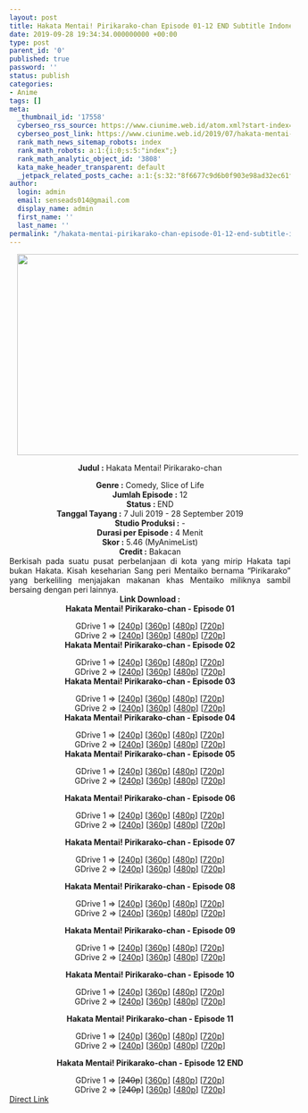 ```yaml
---
layout: post
title: Hakata Mentai! Pirikarako-chan Episode 01-12 END Subtitle Indonesia
date: 2019-09-28 19:34:34.000000000 +00:00
type: post
parent_id: '0'
published: true
password: ''
status: publish
categories:
- Anime
tags: []
meta:
  _thumbnail_id: '17558'
  cyberseo_rss_source: https://www.ciunime.web.id/atom.xml?start-index=2851&max-results=150
  cyberseo_post_link: https://www.ciunime.web.id/2019/07/hakata-mentai-pirikarako-chan-subtitle.html
  rank_math_news_sitemap_robots: index
  rank_math_robots: a:1:{i:0;s:5:"index";}
  rank_math_analytic_object_id: '3808'
  kata_make_header_transparent: default
  _jetpack_related_posts_cache: a:1:{s:32:"8f6677c9d6b0f903e98ad32ec61f8deb";a:2:{s:7:"expires";i:1656221643;s:7:"payload";a:0:{}}}
author:
  login: admin
  email: senseads014@gmail.com
  display_name: admin
  first_name: ''
  last_name: ''
permalink: "/hakata-mentai-pirikarako-chan-episode-01-12-end-subtitle-indonesia/"
---
```

<div style="text-align: center;">
<div style="text-align: left;">
<div class="separator" style="clear: both; text-align: center;"><a href="https://1.bp.blogspot.com/--lnOTLY1XGc/XSLxe_nFHdI/AAAAAAAAbPk/qiWMiEYUAY8p1qYqAzL2RMDoCBEGoNKaACLcBGAs/s1600/Hakata%2BMentai%2521%2BPirikarako-chan.jpg" imageanchor="1" style="margin-left: 1em; margin-right: 1em;"><img border="0" data-original-height="720" data-original-width="1280" height="360" src="{{ site.baseurl }}/assets/2019/09/Hakata%2BMentai%2521%2BPirikarako-chan.jpg" width="640" /></a></div>
<p></div>
<p><b>Judul</b><b><b> </b>:</b> Hakata Mentai! Pirikarako-chan</div>
<div style="text-align: center;"><b><b>Genre :</b></b> Comedy, Slice of Life</div>
<div style="text-align: center;"><b>Jumlah Episode :</b> 12<br /><b>Status : </b>END<br /><b>Tanggal Tayang :</b> 7 Juli 2019 - 28 September 2019<br /><b>Studio Produksi :</b> -<br /><b>Durasi per Episode :</b> 4 Menit</div>
<div style="text-align: center;"><b>Skor :</b> 5.46 (MyAnimeList)<br /><b>Credit :</b> Bakacan</div>
<div style="text-align: center;"></div>
<div style="text-align: justify;">Berkisah pada suatu pusat perbelanjaan di kota yang mirip Hakata tapi bukan Hakata. Kisah keseharian Sang peri Mentaiko bernama “Pirikarako” yang berkeliling menjajakan makanan khas Mentaiko miliknya sambil bersaing dengan peri lainnya.</div>
<div style="text-align: justify;"></div>
<div style="text-align: justify;"></div>
<div style="text-align: center;"><b>Link Download :</b></div>
<div style="text-align: center;"><b>Hakata Mentai! Pirikarako-chan - Episode 01</b></p>
<div style="text-align: center;">GDrive 1 =&gt; [<a href="https://drive.google.com/file/d/1S9OShHZYb-IwIuTR8XsMwVgRfzDu9llq/view" target="_blank" rel="noopener">240p</a>] [<a href="https://drive.google.com/file/d/1GqjxPb-CXo8BujEZoXJCWcjvSU9wX4rv/view" target="_blank" rel="noopener">360p</a>] [<a href="https://drive.google.com/file/d/17WYUwnSylwNNbaRSiP3VIENuxcHw8RAB/view" target="_blank" rel="noopener">480p</a>] [<a href="https://drive.google.com/file/d/1KQgA2_yfFZdSBTTeSZQcMLV31Zpiv_gA/view" target="_blank" rel="noopener">720p</a>]<br />GDrive 2 =&gt; [<a href="https://drive.google.com/file/d/1p3RjFH6gBn0F-cW6uOhJj7_aywaJI-Wz/view" target="_blank" rel="noopener">240p</a>] [<a href="https://drive.google.com/file/d/1IXJhvl9Gjp3O-8A3X1lu1ldqeYxsy8SJ/view" target="_blank" rel="noopener">360p</a>] [<a href="https://drive.google.com/file/d/1RQt5GrIDP5GQp8PtR6hsQWRCYYn_Q7Yd/view" target="_blank" rel="noopener">480p</a>] [<a href="https://drive.google.com/file/d/1UCwn2eajIMt6zWAa4GgDHUae6LpknV2x/view" target="_blank" rel="noopener">720p</a>]
<div style="text-align: center;"><b>Hakata Mentai! Pirikarako-chan - Episode 02</b></p>
<div style="text-align: center;">GDrive 1 =&gt; [<a href="https://drive.google.com/file/d/1F7LvMbnnj-rhvo_MgEvMiqYlatbA77ih/view" target="_blank" rel="noopener">240p</a>] [<a href="https://drive.google.com/file/d/1mTGanvqnS72iCaSC88F7-8XQBZpFnfLP/view" target="_blank" rel="noopener">360p</a>] [<a href="https://drive.google.com/file/d/15Mz6KW0L54TBsYquKGDVE5wM8Hwm4gfm/view" target="_blank" rel="noopener">480p</a>] [<a href="https://drive.google.com/file/d/1UjyM3syeli8HZFhn2r0-UTmHuJ-iNYll/view" target="_blank" rel="noopener">720p</a>]<br />GDrive 2 =&gt; [<a href="https://drive.google.com/file/d/1z0PCFXVktTGNfV46UntGq6_8LW5mPeAv/view" target="_blank" rel="noopener">240p</a>] [<a href="https://drive.google.com/file/d/1ryxssKELsDm7jCxcRUnKVlcZ4Bu10L4y/view" target="_blank" rel="noopener">360p</a>] [<a href="https://drive.google.com/file/d/1MfjiCGOaLTGbyfvOsMTCU1S8gwlMOL6X/view" target="_blank" rel="noopener">480p</a>] [<a href="https://drive.google.com/file/d/1dhhVJiGw_LJx2erni2D6nofKGqCiiHCm/view" target="_blank" rel="noopener">720p</a>]
<div style="text-align: center;"><b>Hakata Mentai! Pirikarako-chan - Episode 03</b></p>
<div style="text-align: center;">GDrive 1 =&gt; [<a href="https://drive.google.com/file/d/1ciDaRXGXtWoiNCYWgN2vwSdDaz2PXSSL/view" target="_blank" rel="noopener">240p</a>] [<a href="https://drive.google.com/file/d/1-GfYPnjjqTOKnz1edwcxXpBB6VVjVZw-/view" target="_blank" rel="noopener">360p</a>] [<a href="https://drive.google.com/file/d/1UhoTS6iTiWmX9KESuzNlX17xTpOwqI-s/view" target="_blank" rel="noopener">480p</a>] [<a href="https://drive.google.com/file/d/1_fO-qt4XsBfWYZTxJJKpcdMFcQXcs1gw/view" target="_blank" rel="noopener">720p</a>]<br />GDrive 2 =&gt; [<a href="https://drive.google.com/file/d/1fdEewXMjCJ9XQIR_PYdy5naJjEiSFT31/view" target="_blank" rel="noopener">240p</a>] [<a href="https://drive.google.com/file/d/1jQ5JWEH84X31-JxpshyMq3CSUAcs_bZi/view" target="_blank" rel="noopener">360p</a>] [<a href="https://drive.google.com/file/d/1cGZHBPIhXdO-sz55V_SFUKTzO5fOMRxP/view" target="_blank" rel="noopener">480p</a>] [<a href="https://drive.google.com/file/d/1gHvshBGDNM-0gNjLbirgyuaQL3mfMfoJ/view" target="_blank" rel="noopener">720p</a>]
<div style="text-align: center;"><b>Hakata Mentai! Pirikarako-chan - Episode 04</b></p>
<div style="text-align: center;">GDrive 1 =&gt; [<a href="https://drive.google.com/file/d/10Fiprzgt3LpPypsXvFYXen41N2HdLbke/view" target="_blank" rel="noopener">240p</a>] [<a href="https://drive.google.com/file/d/1Q151vUFDtq7V-qPuhwptF4MqCtZnBYvf/view" target="_blank" rel="noopener">360p</a>] [<a href="https://drive.google.com/file/d/169t2vDP71b_d5xWHW7FtdrDI5Z2-5r-U/view" target="_blank" rel="noopener">480p</a>] [<a href="https://drive.google.com/file/d/1cXLeC6F6vHq-qqcV6d03Dgj1SeXGxZdT/view" target="_blank" rel="noopener">720p</a>]<br />GDrive 2 =&gt; [<a href="https://drive.google.com/file/d/17_Rz8x1YnHUxwjLN4YziLfueewbGO1s_/view" target="_blank" rel="noopener">240p</a>] [<a href="https://drive.google.com/file/d/1nCa25nukR-_t7E-eEm1FVjqTPnTcl53v/view" target="_blank" rel="noopener">360p</a>] [<a href="https://drive.google.com/file/d/1ywMrjXWjDZPrfyy9OSiMAwUr5Vh5OFwn/view" target="_blank" rel="noopener">480p</a>] [<a href="https://drive.google.com/file/d/1lzG1llQERKflGXDB7BEIo8pNAYl78Izr/view" target="_blank" rel="noopener">720p</a>]
<div style="text-align: center;"><b>Hakata Mentai! Pirikarako-chan - Episode 05</b></p>
<div style="text-align: center;">GDrive 1 =&gt; [<a href="https://drive.google.com/file/d/1-9clIAoVuEfY5_pifDrfU3i0DGRam5gj/view" target="_blank" rel="noopener">240p</a>] [<a href="https://drive.google.com/file/d/1u4KV74RKDyK1LfX60xgu4FkvvIbvbJWf/view" target="_blank" rel="noopener">360p</a>] [<a href="https://drive.google.com/file/d/1fKwjeAsCvvriR9MekCnx5F8Ba81KM886/view" target="_blank" rel="noopener">480p</a>] [<a href="https://drive.google.com/file/d/1HhnBJLb9aw11DL8xQrWSwa3ctRYaedhl/view" target="_blank" rel="noopener">720p</a>]<br />GDrive 2 =&gt; [<a href="https://drive.google.com/file/d/1UxntlMAZFa4qduxaJLylNYVH3D3DSudq/view" target="_blank" rel="noopener">240p</a>] [<a href="https://drive.google.com/file/d/1uhn70e4UMNeCZbpdzjWAx9tR8juoLKWe/view" target="_blank" rel="noopener">360p</a>] [<a href="https://drive.google.com/file/d/1iUuNjd0SERFag4lhAjhMf02MONcVkgxo/view" target="_blank" rel="noopener">480p</a>] [<a href="https://drive.google.com/file/d/1ZQUu8cBiWzTAPT_ctAoAP7Cp7GIYwU54/view" target="_blank" rel="noopener">720p</a>]</p>
<p><b>Hakata Mentai! Pirikarako-chan - Episode 06</b></p>
<div style="text-align: center;">GDrive 1 =&gt; [<a href="https://drive.google.com/file/d/1Dus2rXzP08an0PulS9KOFSAjK8LxT70_/view" target="_blank" rel="noopener">240p</a>] [<a href="https://drive.google.com/file/d/1Z_KkQdqZ_VK5GFNZYsxRRsQ0oNOK7e12/view" target="_blank" rel="noopener">360p</a>] [<a href="https://drive.google.com/file/d/1IhXaEkAMH9d-23-Juqbs8DEiqvmoI6pn/view" target="_blank" rel="noopener">480p</a>] [<a href="https://drive.google.com/file/d/1DqXcep9zBIoRVZtTjp5A4tNDk0KTu-bY/view" target="_blank" rel="noopener">720p</a>]<br />GDrive 2 =&gt; [<a href="https://drive.google.com/file/d/1KZlOxJZiR5hiEVbHid6RjcfekWOyHA4T/view" target="_blank" rel="noopener">240p</a>] [<a href="https://drive.google.com/file/d/1xeH5XdFits1VTudAgPAyOQCWvNS2lCpt/view" target="_blank" rel="noopener">360p</a>] [<a href="https://drive.google.com/file/d/1xJYuF1d__PIrjVEKItCiVKx5i5gWfS_p/view" target="_blank" rel="noopener">480p</a>] [<a href="https://drive.google.com/file/d/1zSnjPphFaYBcKc9HlOmDYdUBy0pVIwIm/view" target="_blank" rel="noopener">720p</a>]</p>
<p><b>Hakata Mentai! Pirikarako-chan - Episode 07</b></p>
<div style="text-align: center;">GDrive 1 =&gt; [<a href="https://drive.google.com/uc?export=download&amp;id=1Ok6KlIE0dxWNuxVuUm08wJ6akUXJvIt0" target="_blank" rel="noopener">240p</a>] [<a href="https://drive.google.com/uc?export=download&amp;id=1EoRBZq6I-kDpwvgE4_jKFM35Xme87RCw" target="_blank" rel="noopener">360p</a>] [<a href="https://drive.google.com/uc?export=download&amp;id=1Byf-YMtfeoJtASDK_1qmappAfzoXAORP" target="_blank" rel="noopener">480p</a>] [<a href="https://drive.google.com/uc?export=download&amp;id=193DS7QMkuWUe6LM4IcoK5ORSHZU4fQwa" target="_blank" rel="noopener">720p</a>]<br />GDrive 2 =&gt; [<a href="https://drive.google.com/uc?export=download&amp;id=1eG6BIk3TTZgmyhyt4Qrh1OhTflg1qaTH" target="_blank" rel="noopener">240p</a>] [<a href="https://drive.google.com/uc?export=download&amp;id=1aRRWnN_nFhARKYCQS1YzYpyLxo8GgpeR" target="_blank" rel="noopener">360p</a>] [<a href="https://drive.google.com/uc?export=download&amp;id=1Dzh52iiZk5mWDdO6wPuCm6VGXhlXKq6L" target="_blank" rel="noopener">480p</a>] [<a href="https://drive.google.com/uc?export=download&amp;id=1mP1iLYS5czAASxXaZf_GPX7amqYqW1Ys" target="_blank" rel="noopener">720p</a>]</p>
<p><b>Hakata Mentai! Pirikarako-chan - Episode 08</b></p>
<div style="text-align: center;">GDrive 1 =&gt; [<a href="https://drive.google.com/uc?export=download&amp;id=189sdLwv6EPjF1X_Ggz_7Dq7YJAMh8V6I" target="_blank" rel="noopener">240p</a>] [<a href="https://drive.google.com/uc?export=download&amp;id=1c_FTUT5ZXt30v2i0Xn4Amo6fiN1_bkUD" target="_blank" rel="noopener">360p</a>] [<a href="https://drive.google.com/uc?export=download&amp;id=1M4eziM2cz81yuc0i_J_swdzNbIjs8Nsb" target="_blank" rel="noopener">480p</a>] [<a href="https://drive.google.com/uc?export=download&amp;id=1C0L6_l6ntL82qDmxsNdB-MK23c_eTWrj" target="_blank" rel="noopener">720p</a>]<br />GDrive 2 =&gt; [<a href="https://drive.google.com/uc?export=download&amp;id=1vbqpZmuM98e0U_M2qmMTwARV75-jkQLm" target="_blank" rel="noopener">240p</a>] [<a href="https://drive.google.com/uc?export=download&amp;id=1l2Y_Id6ia7HcVLAewbWHRLGc9Vwht8j6" target="_blank" rel="noopener">360p</a>] [<a href="https://drive.google.com/uc?export=download&amp;id=1NVgr2obAfp7RW6qG0E5oQ2-JynUJszLM" target="_blank" rel="noopener">480p</a>] [<a href="https://drive.google.com/uc?export=download&amp;id=1X5Ao9Ujy2BC1xEdy1_XKoSDMFMpPJB68" target="_blank" rel="noopener">720p</a>]</p>
<p><b>Hakata Mentai! Pirikarako-chan - Episode 09</b></p>
<div style="text-align: center;">GDrive 1 =&gt; [<a href="https://drive.google.com/uc?export=download&amp;id=1EOGsqL1BDjcnh0_PUr39dfqEWspa-gVS" target="_blank" rel="noopener">240p</a>] [<a href="https://drive.google.com/uc?export=download&amp;id=1FRjJENpX-qC-jT5dsXVz3woZUtV_5Q78" target="_blank" rel="noopener">360p</a>] [<a href="https://drive.google.com/uc?export=download&amp;id=1HM4FARLQECfCTSbuTGIV-BtCZx5nR5r2" target="_blank" rel="noopener">480p</a>] [<a href="https://drive.google.com/uc?export=download&amp;id=1eIPK22PGMqlUsa03Lfp3G5srtVEGJOQO" target="_blank" rel="noopener">720p</a>]<br />GDrive 2 =&gt; [<a href="https://drive.google.com/uc?export=download&amp;id=1EOGsqL1BDjcnh0_PUr39dfqEWspa-gVS" target="_blank" rel="noopener">240p</a>] [<a href="https://drive.google.com/uc?export=download&amp;id=1FRjJENpX-qC-jT5dsXVz3woZUtV_5Q78" target="_blank" rel="noopener">360p</a>] [<a href="https://drive.google.com/uc?export=download&amp;id=1HM4FARLQECfCTSbuTGIV-BtCZx5nR5r2" target="_blank" rel="noopener">480p</a>] [<a href="https://drive.google.com/uc?export=download&amp;id=1eIPK22PGMqlUsa03Lfp3G5srtVEGJOQO" target="_blank" rel="noopener">720p</a>]</p>
<p><b>Hakata Mentai! Pirikarako-chan - Episode 10</b></p>
<div style="text-align: center;">GDrive 1 =&gt; [<a href="https://drive.google.com/uc?export=download&amp;id=1m5CNKYhNm8gYukqbHscZQa7ScTwsSE43" target="_blank" rel="noopener">240p</a>] [<a href="https://drive.google.com/uc?export=download&amp;id=1SCjkENC9AM9_M8auSJwJCLij21cglMe0" target="_blank" rel="noopener">360p</a>] [<a href="https://drive.google.com/uc?export=download&amp;id=1zPR5i8Kuz2MxaBaXkdLJo-NrPIg8cf3Q" target="_blank" rel="noopener">480p</a>] [<a href="https://drive.google.com/uc?export=download&amp;id=1d4ggzsjYh_uwTAN0js-EXuxnCE0JWagD" target="_blank" rel="noopener">720p</a>]<br />GDrive 2 =&gt; [<a href="https://drive.google.com/uc?export=download&amp;id=1m5CNKYhNm8gYukqbHscZQa7ScTwsSE43" target="_blank" rel="noopener">240p</a>] [<a href="https://drive.google.com/uc?export=download&amp;id=1SCjkENC9AM9_M8auSJwJCLij21cglMe0" target="_blank" rel="noopener">360p</a>] [<a href="https://drive.google.com/uc?export=download&amp;id=1zPR5i8Kuz2MxaBaXkdLJo-NrPIg8cf3Q" target="_blank" rel="noopener">480p</a>] [<a href="https://drive.google.com/uc?export=download&amp;id=1d4ggzsjYh_uwTAN0js-EXuxnCE0JWagD" target="_blank" rel="noopener">720p</a>]</p>
<p><b>Hakata Mentai! Pirikarako-chan - Episode 11</b></p>
<div style="text-align: center;">GDrive 1 =&gt; [<a href="https://drive.google.com/uc?export=download&amp;id=1QOxqtzHdYaSYye7ZkWrjHiWnTg2JHJdP" target="_blank" rel="noopener">240p</a>] [<a href="https://drive.google.com/uc?export=download&amp;id=1FgkN7MjY5-2JwnUg0SDDgA7NzSuK3U4_" target="_blank" rel="noopener">360p</a>] [<a href="https://drive.google.com/uc?export=download&amp;id=1B3H2s3N6yRFX7GwaUP8buyl2nBky5IBB" target="_blank" rel="noopener">480p</a>] [<a href="https://drive.google.com/uc?export=download&amp;id=1s7NF5RGNEh5CdSbUBUY6Gf8oq5pcFQKL" target="_blank" rel="noopener">720p</a>]<br />GDrive 2 =&gt; [<a href="https://drive.google.com/uc?export=download&amp;id=1QOxqtzHdYaSYye7ZkWrjHiWnTg2JHJdP" target="_blank" rel="noopener">240p</a>] [<a href="https://drive.google.com/uc?export=download&amp;id=1FgkN7MjY5-2JwnUg0SDDgA7NzSuK3U4_" target="_blank" rel="noopener">360p</a>] [<a href="https://drive.google.com/uc?export=download&amp;id=1B3H2s3N6yRFX7GwaUP8buyl2nBky5IBB" target="_blank" rel="noopener">480p</a>] [<a href="https://drive.google.com/uc?export=download&amp;id=1s7NF5RGNEh5CdSbUBUY6Gf8oq5pcFQKL" target="_blank" rel="noopener">720p</a>]</p>
<p><b>Hakata Mentai! Pirikarako-chan - Episode 12 END</b></p>
<div style="text-align: center;">GDrive 1 =&gt; [<strike>240p</strike>] [<a href="https://drive.google.com/uc?export=download&amp;id=1GjGfcKo4GKHDBOi96modQ6-lRTm1T9hs" target="_blank" rel="noopener">360p</a>] [<a href="https://drive.google.com/uc?export=download&amp;id=12M_v90p-3YLnMiu9j-g9rGCqg2mm6x1k" target="_blank" rel="noopener">480p</a>] [<a href="https://drive.google.com/uc?export=download&amp;id=1wRHkXQN4zRO9yBENlpod7H0oyEJT6n4m" target="_blank" rel="noopener">720p</a>]<br />GDrive 2 =&gt; [<strike>240p</strike>] [<a href="https://drive.google.com/uc?export=download&amp;id=1GjGfcKo4GKHDBOi96modQ6-lRTm1T9hs" target="_blank" rel="noopener">360p</a>] [<a href="https://drive.google.com/uc?export=download&amp;id=12M_v90p-3YLnMiu9j-g9rGCqg2mm6x1k" target="_blank" rel="noopener">480p</a>] [<a href="https://drive.google.com/uc?export=download&amp;id=1wRHkXQN4zRO9yBENlpod7H0oyEJT6n4m" target="_blank" rel="noopener">720p</a>]</div>
</div>
</div>
</div>
</div>
</div>
</div>
</div>
</div>
</div>
</div>
</div>
</div>
</div>
</div>
</div>
</div>
<link rel="stylesheet" href="https://cdnjs.cloudflare.com/ajax/libs/font-awesome/4.7.0/css/font-awesome.min.css" />
<div class="divbtn"> <a href="https://handymansurrender.com/fihup8buzv?key=94550f7ce39444073321dde3b8782f97" class="btn"><i class="fa fa-download"></i> Direct Link</a> </div>
